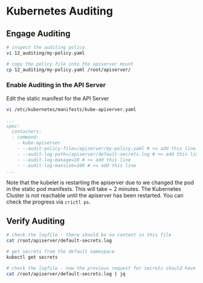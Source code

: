
# Kubernetes Auditing

## Engage Auditing

```bash
# inspect the auditing policy
vi 12_auditing/my-policy.yaml

# copy the policy file into the apiserver mount
cp 12_auditing/my-policy.yaml /root/apiserver/
```

### Enable Auditing in the API Server

Edit the static manifest for the API Server
```bash
vi /etc/kubernetes/manifests/kube-apiserver.yaml
```

```yaml
...
spec:
  containers:
  - command:
    - kube-apiserver
    - --audit-policy-file=/apiserver/my-policy.yaml # <= add this line
    - --audit-log-path=/apiserver/default-secrets.log # <= add this line
    - --audit-log-maxage=10 # <= add this line
    - --audit-log-maxsize=100 # <= add this line
...
```

Note that the kubelet is restarting the apiserver due to we changed the pod in the static pod manifests. This will take ~ 2 minutes. The Kubernetes Cluster is not reachable until the apiserver has been restarted. You can check the progress via `crictl ps`.


## Verify Auditing

```bash
# check the logfile - there should be no content in this file
cat /root/apiserver/default-secrets.log 

# get secrets from the default namespace
kubectl get secrets

# check the logfile - now the previous request for secrets should have triggered an entry
cat /root/apiserver/default-secrets.log | jq
```
